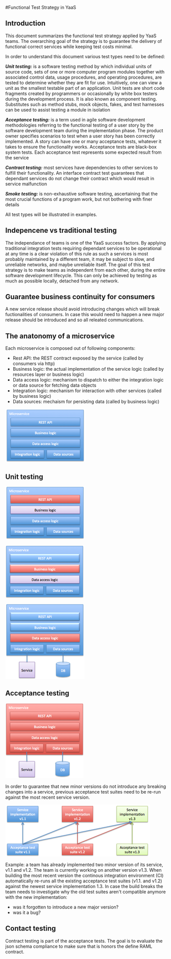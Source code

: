 #Functional Test Strategy in YaaS

## Introduction
This document summarizes the functional test strategy applied by YaaS teams. The overarching goal of the strategy is to guarantee the delivery of functional correct services while keeping test costs minimal.

In order to understand this document various test types need to be defined:
 
***Unit testing:*** is a software testing method by which individual units of source code, sets of one or more computer program modules together with associated control data, usage procedures, and operating procedures, are tested to determine whether they are fit for use. Intuitively, one can view a unit as the smallest testable part of an application. Unit tests are short code fragments created by programmers or occasionally by white box testers during the development process. It is also known as component testing. Substitutes such as method stubs, mock objects, fakes, and test harnesses can be used to assist testing a module in isolation
 
***Acceptance testing:*** is a term used in agile software development methodologies referring to the functional testing of a user story by the software development team during the implementation phase. The product owner specifies scenarios to test when a user story has been correctly implemented. A story can have one or many acceptance tests, whatever it takes to ensure the functionality works. Acceptance tests are black-box system tests. Each acceptance test represents some expected result from the service
 
***Contract testing:*** most services have dependencies to other services to fulfill their functionality. An interface contract test guarantees that dependant services do not change their contract which would result in service malfunction  

***Smoke testing:*** is non-exhaustive software testing, ascertaining that the most crucial functions of a program work, but not bothering with finer details

All test types will be illustrated in examples.


## Indepencene vs traditional testing
The independance of teams is one of the YaaS success factors. By applying traditional integration tests requiring dependant services to be operational at any time is a clear violation of this rule as such a services is most probably maintained by a different team, it may be subject to slow, and unreliable networks, and maybe unreliable itself. The goal of this test strategy is to make teams as independent from each other, during the entire software development lifecycle. This can only be achieved by testing as much as possible locally, detached from any network.

## Guarantee business continuity for consumers
A new service release should avoid introducing changes which will break fuctionalities of consumers. In case this would need to happen a new major release should be introduced and so all releated communications.


## The anatonomy of a microservice
Each microservice is composed out of following components:

* Rest API: the REST contract exposed by the service (called by consumers via http)
* Business logic: the actual implementation of the service logic (called by resources layer or business logic)
* Data access logic: mechanism to dispatch to either the integration logic or data source for fetching data objects
* Integration logic: mechanism for interaction with other services (called by business logic) 
* Data sources: mechaism for persisting data (called by business logic)

![anatomy](./images/anatomy.tiff "Anatomy of a microservice")



## Unit testing
![unittesting](./images/unittesting_restapi.tiff "Unit testing of a microservice - REST API")

![unittesting](./images/unittesting_businesslogic.tiff "Unit testing of a microservice - business logic")

![unittesting](./images/unittesting_dataaccesslogic.tiff "Unit testing of a microservice - data access logic")



## Acceptance testing

![acceptancetesting](./images/acceptancetesting.tiff "Acceptance testing of a microservice")

In order to guarantee that new minor versions do not introduce any breaking changes into a service, previous acceptance test suites need to be re-run against the most recent service version. 

![acceptancetestsuites](./images/acceptancetestsuites.tiff "Acceptance test suites")

Example: a team has already implemented two minor version of its service, v1.1 and v1.2. The team is currently working on another version v1.3. When building the most recent version the continous integration environment (CI) automatically re-runs all the existing acceptance test suites (v1.1. and v1.2) against the newest service implementation 1.3. In case the build breaks the team needs to investigate why the old test suites aren't compatible anymore with the new implementation:

* was it forgotten to introduce a new major version?
* was it a bug?





## Contact testing
Contract testing is part of the acceptance tests. The goal is to evaluate the json schema compliance to make sure that is honors the define RAML contract.






